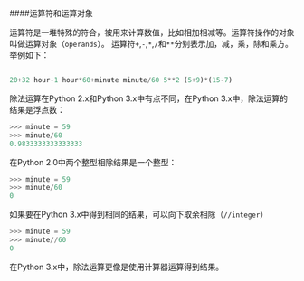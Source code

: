 ####运算符和运算对象

运算符是一堆特殊的符合，被用来计算数值，比如相加相减等。运算符操作的对象叫做运算对象（`operands`）。
运算符`+`,`-`,`*`,`/`和`**`分别表示加，减，乘，除和乘方。举例如下：
```python

20+32 hour-1 hour*60+minute minute/60 5**2 (5+9)*(15-7)
```

除法运算在Python 2.x和Python 3.x中有点不同，在Python 3.x中，除法运算的结果是浮点数：
```python
>>> minute = 59
>>> minute/60
0.9833333333333333
```
在Python 2.0中两个整型相除结果是一个整型：
```python
>>> minute = 59
>>> minute/60
0
```
如果要在Python 3.x中得到相同的结果，可以向下取余相除（`//integer`）
```python
>>> minute = 59
>>> minute//60
0
```
在Python 3.x中，除法运算更像是使用计算器运算得到结果。


